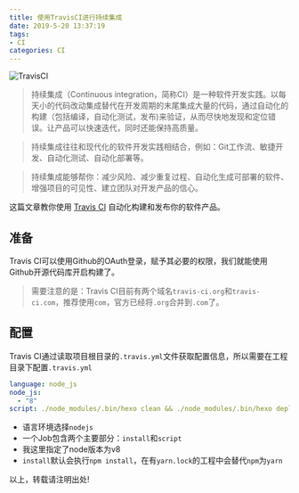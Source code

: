 ```yaml
---
title: 使用TravisCI进行持续集成
date: 2019-5-20 13:37:19
tags:
- CI
categories: CI
---
```


![TravisCI](https://images.g2crowd.com/uploads/product/image/social_landscape/social_landscape_3d0f73d54a32a276d3ab019ea841d944/travis-ci.png)

> 持续集成（Continuous integration，简称CI）是一种软件开发实践。以每天小的代码改动集成替代在开发周期的末尾集成大量的代码，通过自动化的构建（包括编译，自动化测试，发布)来验证，从而尽快地发现和定位错误。让产品可以快速迭代，同时还能保持高质量。

> 持续集成往往和现代化的软件开发实践相结合，例如：Git工作流、敏捷开发、自动化测试、自动化部署等。

> 持续集成能够帮你：减少风险、减少重复过程、自动化生成可部署的软件、增强项目的可见性、建立团队对开发产品的信心。

这篇文章教你使用 [Travis CI](https://travis-ci.com "Travis CI") 自动化构建和发布你的软件产品。

<!--more-->

## 准备

Travis CI可以使用Github的OAuth登录，赋予其必要的权限，我们就能使用Github开源代码库开启构建了。

> 需要注意的是：Travis CI目前有两个域名`travis-ci.org`和`travis-ci.com`，推荐使用`com`，官方已经将`.org`合并到`.com`了。

## 配置

Travis CI通过读取项目根目录的`.travis.yml`文件获取配置信息，所以需要在工程目录下配置`.travis.yml`

```yml
language: node_js
node_js:
  - "8"
script: ./node_modules/.bin/hexo clean && ./node_modules/.bin/hexo deploy
```
- 语言环境选择`nodejs`
- 一个Job包含两个主要部分：`install`和`script`
- 我这里指定了node版本为v8
- `install`默认会执行`npm install`，在有`yarn.lock`的工程中会替代`npm`为`yarn`

以上，转载请注明出处!